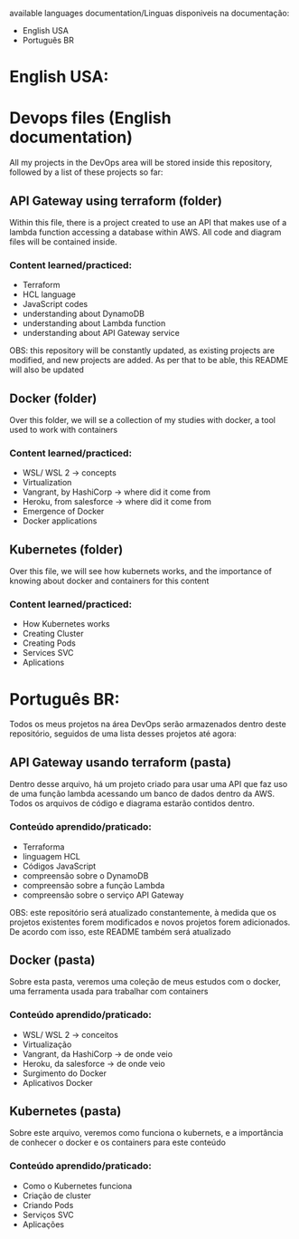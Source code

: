 available languages documentation/Linguas disponiveis na documentação:
* English USA
* Português BR

# English USA:
# Devops files (English documentation)



All my projects in the DevOps area will be stored inside this repository, followed by a list of these projects so far:
## API Gateway using terraform (folder)
Within this file, there is a project created to use an API that makes use of a lambda function accessing a database within AWS. All code and diagram files will be contained inside.
### Content learned/practiced:
* Terraform
* HCL language
* JavaScript codes
* understanding about DynamoDB
* understanding about Lambda function
* understanding about API Gateway service



OBS: this repository will be constantly updated, as existing projects are modified, and new projects are added. As per that to be able, this README will also be updated

## Docker (folder)
Over this folder, we will se a collection of my studies with docker, a tool used to work with containers
### Content learned/practiced:
* WSL/ WSL 2 -> concepts
* Virtualization
* Vangrant, by HashiCorp -> where did it come from
* Heroku, from salesforce -> where did it come from
* Emergence of Docker
* Docker applications

## Kubernetes (folder)
Over this file, we will see how kubernets works, and the importance of knowing about docker and containers for this content
### Content learned/practiced:
* How Kubernetes works
* Creating Cluster
* Creating Pods
* Services SVC
* Aplications

# Português BR:
Todos os meus projetos na área DevOps serão armazenados dentro deste repositório, seguidos de uma lista desses projetos até agora:
## API Gateway usando terraform (pasta)
Dentro desse arquivo, há um projeto criado para usar uma API que faz uso de uma função lambda acessando um banco de dados dentro da AWS. Todos os arquivos de código e diagrama estarão contidos dentro.
### Conteúdo aprendido/praticado:
* Terraforma
* linguagem HCL
* Códigos JavaScript
* compreensão sobre o DynamoDB
* compreensão sobre a função Lambda
* compreensão sobre o serviço API Gateway



OBS: este repositório será atualizado constantemente, à medida que os projetos existentes forem modificados e novos projetos forem adicionados. De acordo com isso, este README também será atualizado

## Docker (pasta)
Sobre esta pasta, veremos uma coleção de meus estudos com o docker, uma ferramenta usada para trabalhar com containers
### Conteúdo aprendido/praticado:
* WSL/ WSL 2 -> conceitos
* Virtualização
* Vangrant, da HashiCorp -> de onde veio
* Heroku, da salesforce -> de onde veio
* Surgimento do Docker
* Aplicativos Docker

## Kubernetes (pasta)
Sobre este arquivo, veremos como funciona o kubernets, e a importância de conhecer o docker e os containers para este conteúdo
### Conteúdo aprendido/praticado:
* Como o Kubernetes funciona
* Criação de cluster
* Criando Pods
* Serviços SVC
* Aplicações